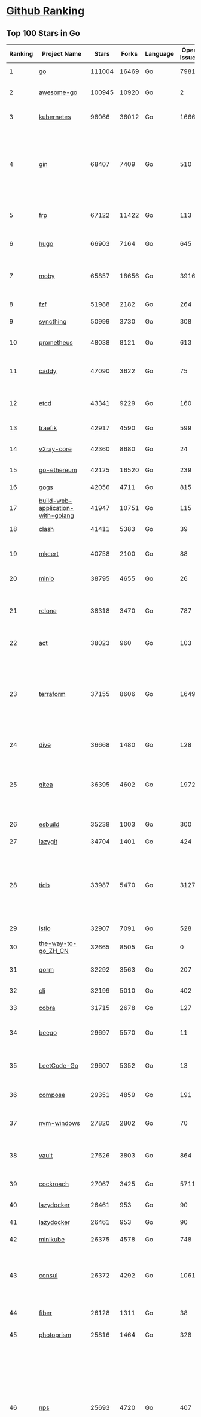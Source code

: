 [Github Ranking](../README.md)
==========

## Top 100 Stars in Go

| Ranking | Project Name | Stars | Forks | Language | Open Issues | Description | Last Commit |
| ------- | ------------ | ----- | ----- | -------- | ----------- | ----------- | ----------- |
| 1 | [go](https://github.com/golang/go) | 111004 | 16469 | Go | 7981 | The Go programming language | 2023-05-06T03:55:03Z |
| 2 | [awesome-go](https://github.com/avelino/awesome-go) | 100945 | 10920 | Go | 2 | A curated list of awesome Go frameworks, libraries and software | 2023-05-05T12:59:45Z |
| 3 | [kubernetes](https://github.com/kubernetes/kubernetes) | 98066 | 36012 | Go | 1666 | Production-Grade Container Scheduling and Management | 2023-05-06T08:42:38Z |
| 4 | [gin](https://github.com/gin-gonic/gin) | 68407 | 7409 | Go | 510 | Gin is a HTTP web framework written in Go (Golang). It features a Martini-like API with much better performance -- up to 40 times faster. If you need smashing performance, get yourself some Gin. | 2023-05-05T01:30:47Z |
| 5 | [frp](https://github.com/fatedier/frp) | 67122 | 11422 | Go | 113 | A fast reverse proxy to help you expose a local server behind a NAT or firewall to the internet. | 2023-04-18T13:25:33Z |
| 6 | [hugo](https://github.com/gohugoio/hugo) | 66903 | 7164 | Go | 645 | The world’s fastest framework for building websites. | 2023-05-06T08:51:24Z |
| 7 | [moby](https://github.com/moby/moby) | 65857 | 18656 | Go | 3916 | Moby Project - a collaborative project for the container ecosystem to assemble container-based systems | 2023-05-05T23:42:01Z |
| 8 | [fzf](https://github.com/junegunn/fzf) | 51988 | 2182 | Go | 264 | :cherry_blossom: A command-line fuzzy finder | 2023-05-06T07:29:30Z |
| 9 | [syncthing](https://github.com/syncthing/syncthing) | 50999 | 3730 | Go | 308 | Open Source Continuous File Synchronization | 2023-05-04T06:09:20Z |
| 10 | [prometheus](https://github.com/prometheus/prometheus) | 48038 | 8121 | Go | 613 | The Prometheus monitoring system and time series database. | 2023-05-05T20:17:52Z |
| 11 | [caddy](https://github.com/caddyserver/caddy) | 47090 | 3622 | Go | 75 | Fast and extensible multi-platform HTTP/1-2-3 web server with automatic HTTPS | 2023-05-06T02:53:50Z |
| 12 | [etcd](https://github.com/etcd-io/etcd) | 43341 | 9229 | Go | 160 | Distributed reliable key-value store for the most critical data of a distributed system | 2023-05-06T03:38:08Z |
| 13 | [traefik](https://github.com/traefik/traefik) | 42917 | 4590 | Go | 599 | The Cloud Native Application Proxy | 2023-05-03T08:20:05Z |
| 14 | [v2ray-core](https://github.com/v2ray/v2ray-core) | 42360 | 8680 | Go | 24 | A platform for building proxies to bypass network restrictions. | 2023-05-05T03:58:07Z |
| 15 | [go-ethereum](https://github.com/ethereum/go-ethereum) | 42125 | 16520 | Go | 239 | Official Go implementation of the Ethereum protocol | 2023-05-06T04:34:16Z |
| 16 | [gogs](https://github.com/gogs/gogs) | 42056 | 4711 | Go | 815 | Gogs is a painless self-hosted Git service | 2023-05-01T11:21:11Z |
| 17 | [build-web-application-with-golang](https://github.com/astaxie/build-web-application-with-golang) | 41947 | 10751 | Go | 115 | A golang ebook intro how to build a web with golang | 2023-04-20T09:00:38Z |
| 18 | [clash](https://github.com/Dreamacro/clash) | 41411 | 5383 | Go | 39 | A rule-based tunnel in Go. | 2023-05-06T06:51:37Z |
| 19 | [mkcert](https://github.com/FiloSottile/mkcert) | 40758 | 2100 | Go | 88 | A simple zero-config tool to make locally trusted development certificates with any names you'd like. | 2023-05-02T08:03:46Z |
| 20 | [minio](https://github.com/minio/minio) | 38795 | 4655 | Go | 26 | High Performance Object Storage for AI | 2023-05-06T03:04:52Z |
| 21 | [rclone](https://github.com/rclone/rclone) | 38318 | 3470 | Go | 787 | "rsync for cloud storage" - Google Drive, S3, Dropbox, Backblaze B2, One Drive, Swift, Hubic, Wasabi, Google Cloud Storage, Yandex Files | 2023-05-05T16:37:17Z |
| 22 | [act](https://github.com/nektos/act) | 38023 | 960 | Go | 103 | Run your GitHub Actions locally 🚀 | 2023-05-03T19:12:36Z |
| 23 | [terraform](https://github.com/hashicorp/terraform) | 37155 | 8606 | Go | 1649 | Terraform enables you to safely and predictably create, change, and improve infrastructure. It is an open source tool that codifies APIs into declarative configuration files that can be shared amongst team members, treated as code, edited, reviewed, and versioned. | 2023-05-06T07:47:36Z |
| 24 | [dive](https://github.com/wagoodman/dive) | 36668 | 1480 | Go | 128 | A tool for exploring each layer in a docker image | 2023-05-05T04:59:23Z |
| 25 | [gitea](https://github.com/go-gitea/gitea) | 36395 | 4602 | Go | 1972 | Git with a cup of tea! Painless self-hosted all-in-one software development service, includes Git hosting, code review, team collaboration, package registry and CI/CD | 2023-05-06T08:23:26Z |
| 26 | [esbuild](https://github.com/evanw/esbuild) | 35238 | 1003 | Go | 300 | An extremely fast bundler for the web | 2023-04-28T15:27:16Z |
| 27 | [lazygit](https://github.com/jesseduffield/lazygit) | 34704 | 1401 | Go | 424 | simple terminal UI for git commands | 2023-05-04T15:41:27Z |
| 28 | [tidb](https://github.com/pingcap/tidb) | 33987 | 5470 | Go | 3127 | TiDB is an open-source, cloud-native, distributed, MySQL-Compatible database for elastic scale and real-time analytics. Try AI-powered Chat2Query free at : https://tidbcloud.com/free-trial | 2023-05-06T09:00:51Z |
| 29 | [istio](https://github.com/istio/istio) | 32907 | 7091 | Go | 528 | Connect, secure, control, and observe services. | 2023-05-06T08:45:49Z |
| 30 | [the-way-to-go_ZH_CN](https://github.com/unknwon/the-way-to-go_ZH_CN) | 32665 | 8505 | Go | 0 | 《The Way to Go》中文译本，中文正式名《Go 入门指南》 | 2023-04-30T02:46:45Z |
| 31 | [gorm](https://github.com/go-gorm/gorm) | 32292 | 3563 | Go | 207 | The fantastic ORM library for Golang, aims to be developer friendly | 2023-05-05T07:58:27Z |
| 32 | [cli](https://github.com/cli/cli) | 32199 | 5010 | Go | 402 | GitHub’s official command line tool | 2023-05-05T15:26:32Z |
| 33 | [cobra](https://github.com/spf13/cobra) | 31715 | 2678 | Go | 127 | A Commander for modern Go CLI interactions | 2023-05-05T20:14:37Z |
| 34 | [beego](https://github.com/beego/beego) | 29697 | 5570 | Go | 11 | beego is an open-source, high-performance web framework for the Go programming language. | 2023-05-05T13:58:27Z |
| 35 | [LeetCode-Go](https://github.com/halfrost/LeetCode-Go) | 29607 | 5352 | Go | 13 | ✅ Solutions to LeetCode by Go, 100% test coverage, runtime beats 100% / LeetCode 题解 | 2023-04-08T04:02:08Z |
| 36 | [compose](https://github.com/docker/compose) | 29351 | 4859 | Go | 191 | Define and run multi-container applications with Docker | 2023-05-05T20:22:05Z |
| 37 | [nvm-windows](https://github.com/coreybutler/nvm-windows) | 27820 | 2802 | Go | 70 | A node.js version management utility for Windows. Ironically written in Go. | 2023-04-29T09:38:03Z |
| 38 | [vault](https://github.com/hashicorp/vault) | 27626 | 3803 | Go | 864 | A tool for secrets management, encryption as a service, and privileged access management | 2023-05-05T23:12:32Z |
| 39 | [cockroach](https://github.com/cockroachdb/cockroach) | 27067 | 3425 | Go | 5711 | CockroachDB - the open source, cloud-native distributed SQL database. | 2023-05-06T05:24:09Z |
| 40 | [lazydocker](https://github.com/jesseduffield/lazydocker) | 26461 | 953 | Go | 90 | The lazier way to manage everything docker | 2023-04-05T19:26:47Z |
| 41 | [lazydocker](https://github.com/jesseduffield/lazydocker) | 26461 | 953 | Go | 90 | The lazier way to manage everything docker | 2023-04-05T19:26:47Z |
| 42 | [minikube](https://github.com/kubernetes/minikube) | 26375 | 4578 | Go | 748 | Run Kubernetes locally | 2023-05-05T22:13:40Z |
| 43 | [consul](https://github.com/hashicorp/consul) | 26372 | 4292 | Go | 1061 | Consul is a distributed, highly available, and data center aware solution to connect and configure applications across dynamic, distributed infrastructure. | 2023-05-05T22:46:52Z |
| 44 | [fiber](https://github.com/gofiber/fiber) | 26128 | 1311 | Go | 38 | ⚡️ Express inspired web framework written in Go | 2023-05-05T13:24:52Z |
| 45 | [photoprism](https://github.com/photoprism/photoprism) | 25816 | 1464 | Go | 328 | AI-Powered Photos App for the Decentralized Web 🌈💎✨ | 2023-05-05T22:12:50Z |
| 46 | [nps](https://github.com/ehang-io/nps) | 25693 | 4720 | Go | 407 | 一款轻量级、高性能、功能强大的内网穿透代理服务器。支持tcp、udp、socks5、http等几乎所有流量转发，可用来访问内网网站、本地支付接口调试、ssh访问、远程桌面，内网dns解析、内网socks5代理等等……，并带有功能强大的web管理端。a lightweight, high-performance, powerful intranet penetration proxy server, with a powerful web management terminal. | 2023-03-06T23:36:08Z |
| 47 | [echo](https://github.com/labstack/echo) | 25552 | 2141 | Go | 46 | High performance, minimalist Go web framework | 2023-05-01T06:01:36Z |
| 48 | [influxdb](https://github.com/influxdata/influxdb) | 25386 | 3367 | Go | 1694 | Scalable datastore for metrics, events, and real-time analytics | 2023-05-03T19:59:55Z |
| 49 | [portainer](https://github.com/portainer/portainer) | 25383 | 2165 | Go | 965 | Making Docker and Kubernetes management easy. | 2023-05-05T23:39:23Z |
| 50 | [alist](https://github.com/alist-org/alist) | 25291 | 3507 | Go | 103 | 🗂️A file list program that supports multiple storage, powered by Gin and Solidjs. / 一个支持多存储的文件列表程序，使用 Gin 和 Solidjs。 | 2023-05-05T20:23:24Z |
| 51 | [kit](https://github.com/go-kit/kit) | 24915 | 2409 | Go | 35 | A standard library for microservices. | 2023-04-30T13:29:32Z |
| 52 | [helm](https://github.com/helm/helm) | 24241 | 6660 | Go | 285 | The Kubernetes Package Manager | 2023-05-06T00:20:40Z |
| 53 | [go-zero](https://github.com/zeromicro/go-zero) | 24031 | 3406 | Go | 240 | A cloud-native Go microservices framework with cli tool for productivity. | 2023-05-06T08:37:44Z |
| 54 | [iris](https://github.com/kataras/iris) | 23921 | 2475 | Go | 83 | The fastest HTTP/2 Go Web Framework. New, modern and easy to learn. Fast development with Code you control. Unbeatable cost-performance ratio :rocket: | 2023-05-05T05:03:02Z |
| 55 | [nsq](https://github.com/nsqio/nsq) | 23435 | 2855 | Go | 51 | A realtime distributed messaging platform | 2023-04-26T10:29:49Z |
| 56 | [faas](https://github.com/openfaas/faas) | 23016 | 1844 | Go | 28 | OpenFaaS - Serverless Functions Made Simple | 2023-05-03T14:42:26Z |
| 57 | [k3s](https://github.com/k3s-io/k3s) | 22995 | 2041 | Go | 147 | Lightweight Kubernetes | 2023-05-05T23:22:50Z |
| 58 | [pocketbase](https://github.com/pocketbase/pocketbase) | 22894 | 913 | Go | 36 | Open Source realtime backend in 1 file | 2023-05-05T02:59:46Z |
| 59 | [ngrok](https://github.com/inconshreveable/ngrok) | 22892 | 4250 | Go | 217 | Introspected tunnels to localhost | 2023-04-17T13:39:46Z |
| 60 | [viper](https://github.com/spf13/viper) | 22831 | 1878 | Go | 367 | Go configuration with fangs | 2023-04-19T08:29:23Z |
| 61 | [logrus](https://github.com/sirupsen/logrus) | 22599 | 2232 | Go | 4 | Structured, pluggable logging for Go. | 2023-05-04T02:19:19Z |
| 62 | [croc](https://github.com/schollz/croc) | 22423 | 969 | Go | 97 | Easily and securely send things from one computer to another :crocodile: :package: | 2023-04-12T16:03:53Z |
| 63 | [hub](https://github.com/github/hub) | 22395 | 2364 | Go | 242 | A command-line tool that makes git easier to use with GitHub. | 2023-04-11T14:39:49Z |
| 64 | [v2ray-core](https://github.com/v2fly/v2ray-core) | 22359 | 3581 | Go | 44 | A platform for building proxies to bypass network restrictions. | 2023-05-04T22:56:52Z |
| 65 | [docker_practice](https://github.com/yeasy/docker_practice) | 22334 | 5519 | Go | 3 | Learn and understand Docker&Container technologies, with real DevOps practice! | 2023-04-09T10:45:10Z |
| 66 | [go-patterns](https://github.com/tmrts/go-patterns) | 21916 | 2025 | Go | 15 | Curated list of Go design patterns, recipes and idioms | 2023-04-30T11:12:57Z |
| 67 | [micro](https://github.com/zyedidia/micro) | 21503 | 1118 | Go | 688 | A modern and intuitive terminal-based text editor | 2023-05-05T21:35:20Z |
| 68 | [vegeta](https://github.com/tsenart/vegeta) | 21177 | 1283 | Go | 85 | HTTP load testing tool and library. It's over 9000! | 2023-04-28T13:59:30Z |
| 69 | [dapr](https://github.com/dapr/dapr) | 21071 | 1648 | Go | 339 | Dapr is a portable, event-driven, runtime for building distributed applications across cloud and edge. | 2023-05-06T02:58:44Z |
| 70 | [rancher](https://github.com/rancher/rancher) | 21000 | 2795 | Go | 2320 | Complete container management platform | 2023-05-06T06:46:58Z |
| 71 | [lux](https://github.com/iawia002/lux) | 20882 | 2449 | Go | 427 | 👾 Fast and simple video download library and CLI tool written in Go | 2023-04-20T02:52:40Z |
| 72 | [k9s](https://github.com/derailed/k9s) | 20673 | 1325 | Go | 381 | 🐶 Kubernetes CLI To Manage Your Clusters In Style! | 2023-05-04T12:27:11Z |
| 73 | [kratos](https://github.com/go-kratos/kratos) | 20528 | 3778 | Go | 100 | Your ultimate Go microservices framework for the cloud-native era. | 2023-05-05T10:43:41Z |
| 74 | [delve](https://github.com/go-delve/delve) | 20477 | 2052 | Go | 102 | Delve is a debugger for the Go programming language. | 2023-05-05T16:59:43Z |
| 75 | [go-micro](https://github.com/go-micro/go-micro) | 20407 | 2276 | Go | 69 | A Go microservices framework | 2023-05-04T03:22:18Z |
| 76 | [k6](https://github.com/grafana/k6) | 20273 | 1065 | Go | 396 | A modern load testing tool, using Go and JavaScript - https://k6.io | 2023-05-05T15:12:59Z |
| 77 | [fyne](https://github.com/fyne-io/fyne) | 20186 | 1113 | Go | 512 | Cross platform GUI toolkit in Go inspired by Material Design | 2023-05-05T10:24:53Z |
| 78 | [restic](https://github.com/restic/restic) | 20131 | 1297 | Go | 379 | Fast, secure, efficient backup program | 2023-05-05T21:22:25Z |
| 79 | [cli](https://github.com/urfave/cli) | 20117 | 1679 | Go | 44 | A simple, fast, and fun package for building command line apps in Go | 2023-05-01T22:29:17Z |
| 80 | [harbor](https://github.com/goharbor/harbor) | 19974 | 4340 | Go | 534 | An open source trusted cloud native registry project that stores, signs, and scans content. | 2023-05-05T11:18:09Z |
| 81 | [testify](https://github.com/stretchr/testify) | 19578 | 1444 | Go | 274 | A toolkit with common assertions and mocks that plays nicely with the standard library | 2023-05-05T04:05:52Z |
| 82 | [learn-go-with-tests](https://github.com/quii/learn-go-with-tests) | 19559 | 2574 | Go | 34 | Learn Go with test-driven development | 2023-05-04T11:08:24Z |
| 83 | [colly](https://github.com/gocolly/colly) | 19493 | 1589 | Go | 143 | Elegant Scraper and Crawler Framework for Golang | 2023-04-29T15:03:33Z |
| 84 | [fasthttp](https://github.com/valyala/fasthttp) | 19484 | 1625 | Go | 58 | Fast HTTP package for Go. Tuned for high performance. Zero memory allocations in hot paths. Up to 10x faster than net/http | 2023-05-06T02:04:56Z |
| 85 | [filebrowser](https://github.com/filebrowser/filebrowser) | 19423 | 2347 | Go | 69 | 📂 Web File Browser | 2023-05-01T11:09:45Z |
| 86 | [dgraph](https://github.com/dgraph-io/dgraph) | 19222 | 1456 | Go | 189 | Native GraphQL Database with graph backend | 2023-05-05T19:35:34Z |
| 87 | [websocket](https://github.com/gorilla/websocket) | 19086 | 3317 | Go | 28 | A fast, well-tested and widely used WebSocket implementation for Go. | 2022-12-09T16:03:16Z |
| 88 | [loki](https://github.com/grafana/loki) | 19003 | 2727 | Go | 835 | Like Prometheus, but for logs. | 2023-05-06T08:43:05Z |
| 89 | [zap](https://github.com/uber-go/zap) | 18633 | 1322 | Go | 95 | Blazing fast, structured, leveled logging in Go. | 2023-05-01T19:48:07Z |
| 90 | [mux](https://github.com/gorilla/mux) | 18175 | 1742 | Go | 15 | A powerful HTTP router and URL matcher for building Go web servers with 🦍 | 2022-12-09T15:56:57Z |
| 91 | [milvus](https://github.com/milvus-io/milvus) | 18108 | 2117 | Go | 458 | A cloud-native vector database, storage for next generation AI applications | 2023-05-06T08:57:04Z |
| 92 | [grpc-go](https://github.com/grpc/grpc-go) | 18020 | 3979 | Go | 124 | The Go language implementation of gRPC. HTTP/2 based RPC | 2023-05-05T23:07:27Z |
| 93 | [bubbletea](https://github.com/charmbracelet/bubbletea) | 17977 | 576 | Go | 35 | A powerful little TUI framework 🏗 | 2023-05-05T19:41:50Z |
| 94 | [Cloudreve](https://github.com/cloudreve/Cloudreve) | 17914 | 3026 | Go | 254 | 🌩支持多家云存储的云盘系统 (Self-hosted file management and sharing system, supports multiple storage providers) | 2023-04-29T11:29:16Z |
| 95 | [podman](https://github.com/containers/podman) | 17767 | 1938 | Go | 440 | Podman: A tool for managing OCI containers and pods. | 2023-05-06T08:27:47Z |
| 96 | [gotty](https://github.com/yudai/gotty) | 17719 | 1343 | Go | 101 | Share your terminal as a web application | 2023-03-24T15:55:33Z |
| 97 | [jaeger](https://github.com/jaegertracing/jaeger) | 17548 | 2126 | Go | 322 | CNCF Jaeger, a Distributed Tracing Platform | 2023-05-05T21:02:00Z |
| 98 | [goreplay](https://github.com/buger/goreplay) | 17269 | 1723 | Go | 263 | GoReplay is an open-source tool for capturing and replaying live HTTP traffic into a test environment in order to continuously test your system with real data. It can be used to increase confidence in code deployments, configuration changes and infrastructure changes. | 2023-05-01T21:55:19Z |
| 99 | [seaweedfs](https://github.com/seaweedfs/seaweedfs) | 17228 | 1962 | Go | 155 | SeaweedFS is a fast distributed storage system for blobs, objects, files, and data lake, for billions of files! Blob store has O(1) disk seek, cloud tiering. Filer supports Cloud Drive, cross-DC active-active replication, Kubernetes, POSIX FUSE mount, S3 API, S3 Gateway, Hadoop, WebDAV, encryption, Erasure Coding. | 2023-05-05T00:19:50Z |
| 100 | [learngo](https://github.com/inancgumus/learngo) | 17215 | 2302 | Go | 3 | ❤️ 1000+ Hand-Crafted Go Examples, Exercises, and Quizzes. 🚀 Learn Go by fixing 1000+ tiny programs. | 2023-05-02T01:42:01Z |


